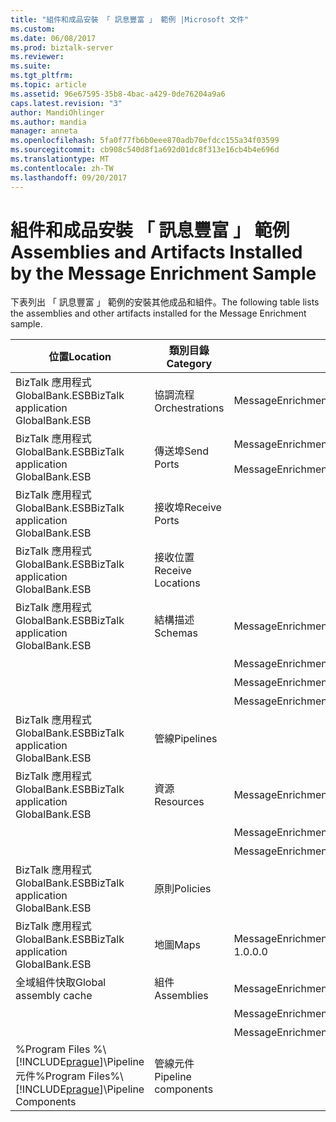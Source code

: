 ```yaml
---
title: "組件和成品安裝 「 訊息豐富 」 範例 |Microsoft 文件"
ms.custom: 
ms.date: 06/08/2017
ms.prod: biztalk-server
ms.reviewer: 
ms.suite: 
ms.tgt_pltfrm: 
ms.topic: article
ms.assetid: 96e67595-35b8-4bac-a429-0de76204a9a6
caps.latest.revision: "3"
author: MandiOhlinger
ms.author: mandia
manager: anneta
ms.openlocfilehash: 5fa0f77fb6b0eee870adb70efdcc155a34f03599
ms.sourcegitcommit: cb908c540d8f1a692d01dc8f313e16cb4b4e696d
ms.translationtype: MT
ms.contentlocale: zh-TW
ms.lasthandoff: 09/20/2017
---
```

# <a name="assemblies-and-artifacts-installed-by-the-message-enrichment-sample"></a><span data-ttu-id="c934b-102">組件和成品安裝 「 訊息豐富 」 範例</span><span class="sxs-lookup"><span data-stu-id="c934b-102">Assemblies and Artifacts Installed by the Message Enrichment Sample</span></span>
<span data-ttu-id="c934b-103">下表列出 「 訊息豐富 」 範例的安裝其他成品和組件。</span><span class="sxs-lookup"><span data-stu-id="c934b-103">The following table lists the assemblies and other artifacts installed for the Message Enrichment sample.</span></span>  
  
|<span data-ttu-id="c934b-104">位置</span><span class="sxs-lookup"><span data-stu-id="c934b-104">Location</span></span>|<span data-ttu-id="c934b-105">類別目錄</span><span class="sxs-lookup"><span data-stu-id="c934b-105">Category</span></span>|<span data-ttu-id="c934b-106">名稱和版本的元件</span><span class="sxs-lookup"><span data-stu-id="c934b-106">Name and version of the component</span></span>|  
|--------------|--------------|---------------------------------------|  
|<span data-ttu-id="c934b-107">BizTalk 應用程式 GlobalBank.ESB</span><span class="sxs-lookup"><span data-stu-id="c934b-107">BizTalk application GlobalBank.ESB</span></span>|<span data-ttu-id="c934b-108">協調流程</span><span class="sxs-lookup"><span data-stu-id="c934b-108">Orchestrations</span></span>|<span data-ttu-id="c934b-109">MessageEnrichment.Orchestrations.MessageEnricher</span><span class="sxs-lookup"><span data-stu-id="c934b-109">MessageEnrichment.Orchestrations.MessageEnricher</span></span>|  
|<span data-ttu-id="c934b-110">BizTalk 應用程式 GlobalBank.ESB</span><span class="sxs-lookup"><span data-stu-id="c934b-110">BizTalk application GlobalBank.ESB</span></span>|<span data-ttu-id="c934b-111">傳送埠</span><span class="sxs-lookup"><span data-stu-id="c934b-111">Send Ports</span></span>|<span data-ttu-id="c934b-112">MessageEnrichment.Orchestrations_1.0.0.0_</span><span class="sxs-lookup"><span data-stu-id="c934b-112">MessageEnrichment.Orchestrations_1.0.0.0_</span></span><br /><br /> <span data-ttu-id="c934b-113">MessageEnrichment.Orchestrations.MessageEnricher_RoutingPort_d98186f1038d4721</span><span class="sxs-lookup"><span data-stu-id="c934b-113">MessageEnrichment.Orchestrations.MessageEnricher_RoutingPort_d98186f1038d4721</span></span>|  
|<span data-ttu-id="c934b-114">BizTalk 應用程式 GlobalBank.ESB</span><span class="sxs-lookup"><span data-stu-id="c934b-114">BizTalk application GlobalBank.ESB</span></span>|<span data-ttu-id="c934b-115">接收埠</span><span class="sxs-lookup"><span data-stu-id="c934b-115">Receive Ports</span></span>||  
|<span data-ttu-id="c934b-116">BizTalk 應用程式 GlobalBank.ESB</span><span class="sxs-lookup"><span data-stu-id="c934b-116">BizTalk application GlobalBank.ESB</span></span>|<span data-ttu-id="c934b-117">接收位置</span><span class="sxs-lookup"><span data-stu-id="c934b-117">Receive Locations</span></span>||  
|<span data-ttu-id="c934b-118">BizTalk 應用程式 GlobalBank.ESB</span><span class="sxs-lookup"><span data-stu-id="c934b-118">BizTalk application GlobalBank.ESB</span></span>|<span data-ttu-id="c934b-119">結構描述</span><span class="sxs-lookup"><span data-stu-id="c934b-119">Schemas</span></span>|<span data-ttu-id="c934b-120">MessageEnrichment.Schema.ProcedureResultSet_dbo_GetOrderDetails 1.0.0.0 版</span><span class="sxs-lookup"><span data-stu-id="c934b-120">MessageEnrichment.Schema.ProcedureResultSet_dbo_GetOrderDetails Version 1.0.0.0</span></span>|  
|||<span data-ttu-id="c934b-121">MessageEnrichment.Schema.OrderDoc 1.0.0.0 版</span><span class="sxs-lookup"><span data-stu-id="c934b-121">MessageEnrichment.Schema.OrderDoc Version 1.0.0.0</span></span>|  
|||<span data-ttu-id="c934b-122">MessageEnrichment.Schema.InventoryOrder 1.0.0.0 版</span><span class="sxs-lookup"><span data-stu-id="c934b-122">MessageEnrichment.Schema.InventoryOrder Version 1.0.0.0</span></span>|  
|||<span data-ttu-id="c934b-123">MessageEnrichment.Schema.TypedProcedure_dbo 1.0.0.0 版</span><span class="sxs-lookup"><span data-stu-id="c934b-123">MessageEnrichment.Schema.TypedProcedure_dbo Version 1.0.0.0</span></span>|  
|<span data-ttu-id="c934b-124">BizTalk 應用程式 GlobalBank.ESB</span><span class="sxs-lookup"><span data-stu-id="c934b-124">BizTalk application GlobalBank.ESB</span></span>|<span data-ttu-id="c934b-125">管線</span><span class="sxs-lookup"><span data-stu-id="c934b-125">Pipelines</span></span>||  
|<span data-ttu-id="c934b-126">BizTalk 應用程式 GlobalBank.ESB</span><span class="sxs-lookup"><span data-stu-id="c934b-126">BizTalk application GlobalBank.ESB</span></span>|<span data-ttu-id="c934b-127">資源</span><span class="sxs-lookup"><span data-stu-id="c934b-127">Resources</span></span>|<span data-ttu-id="c934b-128">MessageEnrichment.Transforms 1.0.0.0 版</span><span class="sxs-lookup"><span data-stu-id="c934b-128">MessageEnrichment.Transforms Version 1.0.0.0</span></span>|  
|||<span data-ttu-id="c934b-129">MessageEnrichment.Orchestrations 1.0.0.0 版</span><span class="sxs-lookup"><span data-stu-id="c934b-129">MessageEnrichment.Orchestrations Version 1.0.0.0</span></span>|  
|||<span data-ttu-id="c934b-130">MessageEnrichment.Schema 1.0.0.0 版</span><span class="sxs-lookup"><span data-stu-id="c934b-130">MessageEnrichment.Schema Version 1.0.0.0</span></span>|  
|<span data-ttu-id="c934b-131">BizTalk 應用程式 GlobalBank.ESB</span><span class="sxs-lookup"><span data-stu-id="c934b-131">BizTalk application GlobalBank.ESB</span></span>|<span data-ttu-id="c934b-132">原則</span><span class="sxs-lookup"><span data-stu-id="c934b-132">Policies</span></span>||  
|<span data-ttu-id="c934b-133">BizTalk 應用程式 GlobalBank.ESB</span><span class="sxs-lookup"><span data-stu-id="c934b-133">BizTalk application GlobalBank.ESB</span></span>|<span data-ttu-id="c934b-134">地圖</span><span class="sxs-lookup"><span data-stu-id="c934b-134">Maps</span></span>|<span data-ttu-id="c934b-135">MessageEnrichment.Transforms.NAOrderDocToGetOrderDetailsRequestMap 1.0.0.0 版</span><span class="sxs-lookup"><span data-stu-id="c934b-135">MessageEnrichment.Transforms.NAOrderDocToGetOrderDetailsRequestMap Version 1.0.0.0</span></span>|  
|<span data-ttu-id="c934b-136">全域組件快取</span><span class="sxs-lookup"><span data-stu-id="c934b-136">Global assembly cache</span></span>|<span data-ttu-id="c934b-137">組件</span><span class="sxs-lookup"><span data-stu-id="c934b-137">Assemblies</span></span>|<span data-ttu-id="c934b-138">MessageEnrichment.Transforms 1.0.0.0 版</span><span class="sxs-lookup"><span data-stu-id="c934b-138">MessageEnrichment.Transforms Version 1.0.0.0</span></span>|  
|||<span data-ttu-id="c934b-139">MessageEnrichment.Orchestrations 1.0.0.0 版</span><span class="sxs-lookup"><span data-stu-id="c934b-139">MessageEnrichment.Orchestrations Version 1.0.0.0</span></span>|  
|||<span data-ttu-id="c934b-140">MessageEnrichment.Schema 1.0.0.0 版</span><span class="sxs-lookup"><span data-stu-id="c934b-140">MessageEnrichment.Schema Version 1.0.0.0</span></span>|  
|<span data-ttu-id="c934b-141">%Program Files %\\[!INCLUDE[prague](../includes/prague-md.md)]\Pipeline 元件</span><span class="sxs-lookup"><span data-stu-id="c934b-141">%Program Files%\\[!INCLUDE[prague](../includes/prague-md.md)]\Pipeline Components</span></span>|<span data-ttu-id="c934b-142">管線元件</span><span class="sxs-lookup"><span data-stu-id="c934b-142">Pipeline components</span></span>||